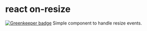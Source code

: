 # react on-resize

[![Greenkeeper badge](https://badges.greenkeeper.io/kdoh/react-onresize.svg)](https://greenkeeper.io/)
Simple component to handle resize events.


